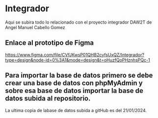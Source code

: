 # Integrador
Aqui se subira todo lo relacionado con el proyecto integrador DAW2T  de Angel Manuel Cabello Gomez

## Enlace al prototipo de Figma

https://www.figma.com/file/CVfJKwsP01QHB2cyfsUxQZ/Integrador?type=design&node-id=0%3A1&mode=design&t=oHuzfQoPHznhsPQc-1


## Para importar la base de datos primero se debe crear una base de datos con phpMyAdmin y sobre esa base de datos importar la base de datos subida al repositorio.

La ultima copia de labase de datos subida a gitHub es del 21/01/2024.
